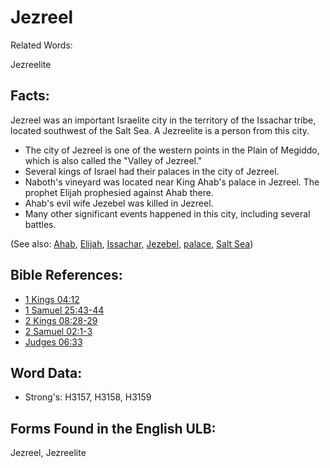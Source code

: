 # Jezreel

Related Words:

Jezreelite

## Facts:

Jezreel was an important Israelite city in the territory of the Issachar tribe, located southwest of the Salt Sea. A Jezreelite is a person from this city.

* The city of Jezreel is one of the western points in the Plain of Megiddo, which is also called the "Valley of Jezreel."
* Several kings of Israel had their palaces in the city of Jezreel.
* Naboth's vineyard was located near King Ahab's palace in Jezreel. The prophet Elijah prophesied against Ahab there.
* Ahab's evil wife Jezebel was killed in Jezreel.
* Many other significant events happened in this city, including several battles.

(See also: [Ahab](../names/ahab.md), [Elijah](../names/elijah.md), [Issachar](../names/issachar.md), [Jezebel](../names/jezebel.md), [palace](../other/palace.md), [Salt Sea](../names/saltsea.md))

## Bible References:

* [1 Kings 04:12](rc://en/tn/help/1ki/04/12)
* [1 Samuel 25:43-44](rc://en/tn/help/1sa/25/43)
* [2 Kings 08:28-29](rc://en/tn/help/2ki/08/28)
* [2 Samuel 02:1-3](rc://en/tn/help/2sa/02/01)
* [Judges 06:33](rc://en/tn/help/jdg/06/33)

## Word Data:

* Strong's: H3157, H3158, H3159

## Forms Found in the English ULB:

Jezreel, Jezreelite
